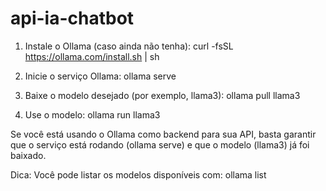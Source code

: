 # api-ia-chatbot

1. Instale o Ollama (caso ainda não tenha):
curl -fsSL https://ollama.com/install.sh | sh

2. Inicie o serviço Ollama:
ollama serve

3. Baixe o modelo desejado (por exemplo, llama3):
ollama pull llama3

4. Use o modelo:
ollama run llama3

Se você está usando o Ollama como backend para sua API, basta garantir que o serviço está rodando (ollama serve) e que o modelo (llama3) já foi baixado.

Dica:
Você pode listar os modelos disponíveis com:
ollama list